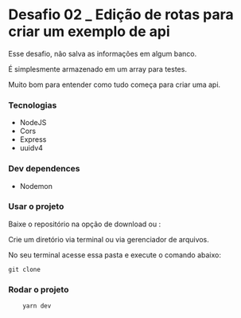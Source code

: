 # Desafio 02 _ Edição de rotas para criar um exemplo de api

Esse desafio, não salva as informações em algum banco.

É simplesmente armazenado em um array para testes.

Muito bom para entender como tudo começa para criar uma api.

### Tecnologias

* NodeJS
* Cors
* Express
* uuidv4

### Dev dependences

* Nodemon

### Usar o projeto

Baixe o repositório na opção de download ou :

Crie um diretório via terminal ou via gerenciador de arquivos.

No seu terminal acesse essa pasta e execute o comando abaixo:

``` git clone  ```


### Rodar o projeto

``` 
    yarn dev
```
